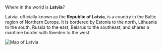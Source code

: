 Where in the world is **Latvia**?
<!--question-->
Latvia, officially known as the **Republic of Latvia**, is a country in the Baltic region of Northern Europe. It is bordered by Estonia to the north, Lithuania to the south, Russia to the east, Belarus to the southeast, and shares a maritime border with Sweden to the west.

![Map of Latvia](images/EU-Latvia.svg)